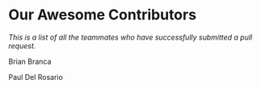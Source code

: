 # Our Awesome Contributors

*This is a list of all the teammates who have successfully submitted a pull request.*

Brian Branca










Paul Del Rosario